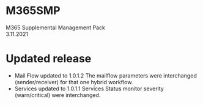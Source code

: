 # M365SMP
M365 Supplemental Management Pack <br>
3.11.2021
# Updated release
- Mail Flow updated to 1.0.1.2
  The mailflow parameters were interchanged (sender/receiver) for that one hybrid workflow.
- Services updated to 1.0.1.1
  Services Status monitor severity (warn/critical) were interchanged.


